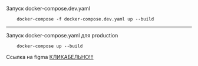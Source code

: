 Запуск docker-compose.dev.yaml 
```shell
    docker-compose -f docker-compose.dev.yaml up --build
```

---

Запуск docker-compose.yaml для production
```shell
    docker-compose up --build
```

Ссылка на figma [КЛИКАБЕЛЬНО!!!](https://www.figma.com/design/9fhhrJkNBst6rEiaaPSbkm/Technostrelka?node-id=1-2&t=FKHjwP4Ir8WqFCho-1)

